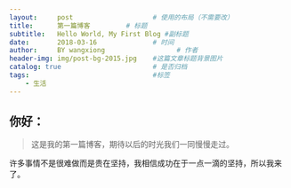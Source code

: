 ```yaml
---
layout:     post                    # 使用的布局（不需要改）
title:      第一篇博客         # 标题 
subtitle:   Hello World, My First Blog #副标题
date:       2018-03-16              # 时间
author:     BY wangxiong                  # 作者
header-img: img/post-bg-2015.jpg    #这篇文章标题背景图片
catalog: true                       # 是否归档
tags:                               #标签
    - 生活
---
```


## 你好：
>这是我的第一篇博客，期待以后的时光我们一同慢慢走过。

许多事情不是很难做而是贵在坚持，我相信成功在于一点一滴的坚持，所以我来了。

